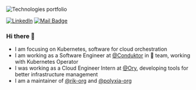 ![Technologies portfolio](https://user-images.githubusercontent.com/23573685/224552695-b17c0b38-58f8-4c07-a8dc-5d90d9d9b8ce.png)

[![Linkedln](https://img.shields.io/badge/LinkedIn-0077B5?style=flat-square&logo=linkedin&logoColor=white)](https://www.linkedin.com/in/alexandre-burgoni/)
[![Mail Badge](https://img.shields.io/badge/-ProtonMail-505264?style=flat-square&logo=ProtonMail&logoColor=white&link=mailto:sayhello.zmvqk@aleeas.com)](mailto:sayhello.zmvqk@aleeas.com)



### Hi there 👋

<!--
**AlexandreBrg/AlexandreBrg** is a ✨ _special_ ✨ repository because its `README.md` (this file) appears on your GitHub profile.

Here are some ideas to get you started:

- 🔭 I’m currently working on ...
- 🌱 I’m currently learning ...
- 👯 I’m looking to collaborate on ...
- 🤔 I’m looking for help with ...
- 💬 Ask me about ...
- 📫 How to reach me: ...
- 😄 Pronouns: ...
- ⚡ Fun fact: ...
-->

* I am focusing on Kubernetes, software for cloud orchestration
* I am working as a Software Engineer at [@Conduktor](https://github.com/conduktor) in 🦀 team, working with Kubernetes Operator
* I was working as a Cloud Engineer Intern at [@Ory](https://github.com/ory), developing tools for better infrastructure management 
* I am a maintainer of [@rik-org](https://github.com/rik-org/rik) and [@polyxia-org](https://github.com/polyxia-org/)
